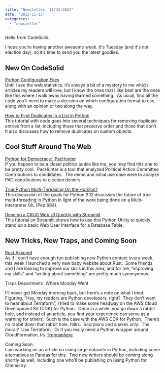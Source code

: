 ```yaml
---
title: "Newsletter, 11/15/2022"
date: "2022-11-15"
categories: 
  - "newsletter"
---
```


Hello from CodeSolid,  
  
I hope you’re having another awesome week. It's Tuesday (and it's not election day), so it’s time to send you the latest goodies.

## New On CodeSolid

[Python Configuration Files](https://codesolid.com/python-configuration/)  
Until I see the web statistics, it’s always a bit of a mystery to me which articles my readers will love, but I know the ones that I like best are the ones like this where _I_ walk away having learned something.  As usual, find all the code you’ll need to make a decision on which configuration format to use, along with an opinion or two along the way.

[How to Find Duplicates in a List in Python](https://codesolid.com/finding-duplicates-in-a-list-in-python/)  
This tutorial with code goes into several techniques for removing duplicate entries from a list, including those that preserve order and those that don’t.  It also discusses how to remove duplicates on custom objects.

## Cool Stuff Around The Web

[Python for Democracy:  PacHunter](https://www.reddit.com/r/Python/comments/yunh5v/pachunter_a_us_election_finance_utility_to_search/)  
If you happen to be a closet politics junkie like me, you may find this one to be pretty cool.  PacHunter is a tool that analyzed Political Action Committee Contributions to candidates.  The demo and initial use case were to analyze PAC contributions to election deniers.

[True Python Multi-Threading On the Horizon?](https://github.com/faster-cpython/ideas/wiki/Python-3.12-Goals)  
This discussion of the goals for Python 3.12 discusses the future of true multi-threading in Python in light of the work being done on a Multi-Interpreter GIL (Pep 684).  

[Develop a CRUD Web UI Quickly with Streamlit](https://streamlitpython.com/)  
This tutorial on Streamlit shows how to use this Python Utility to quickly stand up a basic Web User Interface for a Database Table.

## New Tricks, New Traps, and Coming Soon

[Rust Assured](https://rustassured.com/)  
As if I don’t have enough fun publishing new Python content every week, this week I launched a very new baby website about Rust.  Some friends and I are looking to improve our skills in this area, and for me, “improving my skills” and “writing about something” are pretty much synonymous.

Traps Department:  Where Monday Went

I’ll never get Monday morning back, but here’s a note on what I tried.  Figuring, “Hey, my readers are Python developers, right?  They don’t want to hear about Terraform”, I tried to make some headway on the AWS Cloud Development Kit (CDK) for Python.  Once in a while, you go down a rabbit hole, and instead of an article, you find your experience can serve as a warning for others.  Such is the case with the AWS CDK for Python.  There’s no rabbit down that rabbit hole, folks.  Scorpions and snakes only.  The moral?  Use Terraform.  Or if you really need a Python wrapper around CloudFormation, try [Troposphere](https://github.com/cloudtools/troposphere).

Coming Soon:  
I am working on an article on using large datasets in Python, including some alternatives to Pandas for this.  Two new writers should be coming along shortly as well, including one who’ll be publishing on using Python for Chemistry.
